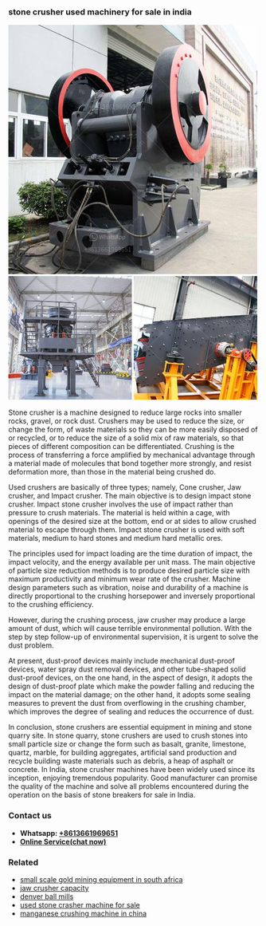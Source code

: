 <h3>stone crusher used machinery for sale in india</h3><img src='1702950565.jpg' alt=''><p>Stone crusher is a machine designed to reduce large rocks into smaller rocks, gravel, or rock dust. Crushers may be used to reduce the size, or change the form, of waste materials so they can be more easily disposed of or recycled, or to reduce the size of a solid mix of raw materials, so that pieces of different composition can be differentiated. Crushing is the process of transferring a force amplified by mechanical advantage through a material made of molecules that bond together more strongly, and resist deformation more, than those in the material being crushed do.</p><p>Used crushers are basically of three types; namely, Cone crusher, Jaw crusher, and Impact crusher. The main objective is to design impact stone crusher. Impact stone crusher involves the use of impact rather than pressure to crush materials. The material is held within a cage, with openings of the desired size at the bottom, end or at sides to allow crushed material to escape through them. Impact stone crusher is used with soft materials, medium to hard stones and medium hard metallic ores.</p><p>The principles used for impact loading are the time duration of impact, the impact velocity, and the energy available per unit mass. The main objective of particle size reduction methods is to produce desired particle size with maximum productivity and minimum wear rate of the crusher. Machine design parameters such as vibration, noise and durability of a machine is directly proportional to the crushing horsepower and inversely proportional to the crushing efficiency.</p><p>However, during the crushing process, jaw crusher may produce a large amount of dust, which will cause terrible environmental pollution. With the step by step follow-up of environmental supervision, it is urgent to solve the dust problem.</p><p>At present, dust-proof devices mainly include mechanical dust-proof devices, water spray dust removal devices, and other tube-shaped solid dust-proof devices, on the one hand, in the aspect of design, it adopts the design of dust-proof plate which make the powder falling and reducing the impact on the material damage; on the other hand, it adopts some sealing measures to prevent the dust from overflowing in the crushing chamber, which improves the degree of sealing and reduces the occurrence of dust.</p><p>In conclusion, stone crushers are essential equipment in mining and stone quarry site. In stone quarry, stone crushers are used to crush stones into small particle size or change the form such as basalt, granite, limestone, quartz, marble, for building aggregates, artificial sand production and recycle building waste materials such as debris, a heap of asphalt or concrete. In India, stone crusher machines have been widely used since its inception, enjoying tremendous popularity. Good manufacturer can promise the quality of the machine and solve all problems encountered during the operation on the basis of stone breakers for sale in India.</p><h3>Contact us</h3><ul><li><strong>Whatsapp:&nbsp;<a href="https://wa.me/8613661969651">+8613661969651</a></strong></li><li><a href="https://swt.shibang-china.com/?git&amp;zhl&amp;stone crusher used machinery for sale in india"><strong>Online Service(chat now)</strong></a></li></ul><h3>Related</h3><ul><li><a href='small scale gold mining equipment in south africa.md'>small scale gold mining equipment in south africa</a></li><li><a href='jaw crusher capacity.md'>jaw crusher capacity</a></li><li><a href='denver ball mills.md'>denver ball mills</a></li><li><a href='used stone crasher machine for sale.md'>used stone crasher machine for sale</a></li><li><a href='manganese crushing machine in china.md'>manganese crushing machine in china</a></li></ul>